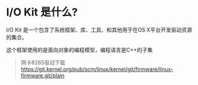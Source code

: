 # I/O Kit 是什么?
I/O Kit 是一个包含了系统框架、库、工具、和其他用于在OS X平台开发驱动资源的集合。

这个框架使用的是面向对象的编程模型，编程语言是C++的子集

> 网卡8265驱动下载
https://git.kernel.org/pub/scm/linux/kernel/git/firmware/linux-firmware.git/plain